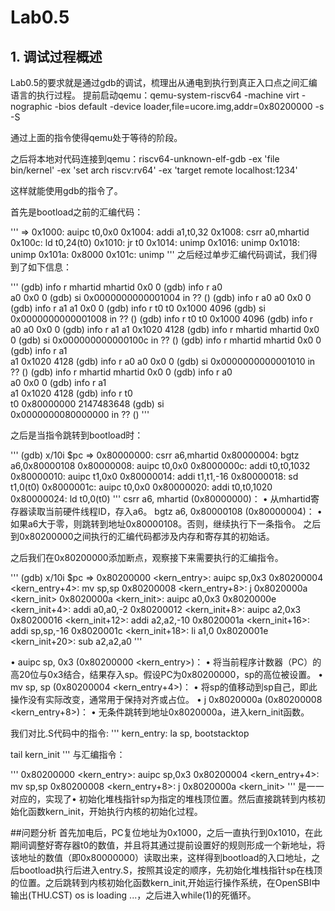 # Lab0.5

## 1. 调试过程概述

Lab0.5的要求就是通过gdb的调试，梳理出从通电到执行到真正入口点之间汇编语言的执行过程。
提前启动qemu：qemu-system-riscv64 -machine virt -nographic -bios default -device loader,file=ucore.img,addr=0x80200000 -s -S

通过上面的指令使得qemu处于等待的阶段。

之后将本地对代码连接到qemu：riscv64-unknown-elf-gdb -ex 'file bin/kernel' -ex 'set arch riscv:rv64' -ex 'target remote localhost:1234'

这样就能使用gdb的指令了。

首先是bootload之前的汇编代码：

'''
=> 0x1000:      auipc   t0,0x0
   0x1004:      addi    a1,t0,32
   0x1008:      csrr    a0,mhartid
   0x100c:      ld      t0,24(t0)
   0x1010:      jr      t0
   0x1014:      unimp
   0x1016:      unimp
   0x1018:      unimp
   0x101a:      0x8000
   0x101c:      unimp
'''
之后经过单步汇编代码调试，我们得到了如下信息：


'''
(gdb) info r mhartid
mhartid        0x0      0
(gdb) info r a0     
a0             0x0      0
(gdb) si
0x0000000000001004 in ?? ()
(gdb) info r a0
a0             0x0      0
(gdb) info r a1
a1             0x0      0
(gdb) info r t0
t0             0x1000   4096
(gdb) si
0x0000000000001008 in ?? ()
(gdb) info r t0
t0             0x1000   4096
(gdb) info r a0
a0             0x0      0
(gdb) info r a1
a1             0x1020   4128
(gdb) info r mhartid
mhartid        0x0      0
(gdb) si
0x000000000000100c in ?? ()
(gdb) info r mhartid
mhartid        0x0      0
(gdb) info r a1     
a1             0x1020   4128
(gdb) info r a0
a0             0x0      0
(gdb) si
0x0000000000001010 in ?? ()
(gdb) info r mhartid
mhartid        0x0      0
(gdb) info r a0     
a0             0x0      0
(gdb) info r a1     
a1             0x1020   4128
(gdb) info r t0     
t0             0x80000000       2147483648
(gdb) si       
0x0000000080000000 in ?? ()
'''


之后是当指令跳转到bootload时：

'''
(gdb) x/10i $pc
=> 0x80000000:  csrr    a6,mhartid
   0x80000004:  bgtz    a6,0x80000108
   0x80000008:  auipc   t0,0x0
   0x8000000c:  addi    t0,t0,1032
   0x80000010:  auipc   t1,0x0
   0x80000014:  addi    t1,t1,-16
   0x80000018:  sd      t1,0(t0)
   0x8000001c:  auipc   t0,0x0
   0x80000020:  addi    t0,t0,1020
   0x80000024:  ld      t0,0(t0)
'''
csrr a6, mhartid (0x80000000)：
•	从mhartid寄存器读取当前硬件线程ID，存入a6。
bgtz a6, 0x80000108 (0x80000004)：
•	如果a6大于零，则跳转到地址0x80000108。否则，继续执行下一条指令。
之后到0x80200000之间执行的汇编代码都涉及内存和寄存其的初始话。


之后我们在0x80200000添加断点，观察接下来需要执行的汇编指令。

'''
(gdb) x/10i $pc
=> 0x80200000 <kern_entry>:     auipc   sp,0x3
   0x80200004 <kern_entry+4>:   mv      sp,sp
   0x80200008 <kern_entry+8>:   j       0x8020000a <kern_init>
   0x8020000a <kern_init>:      auipc   a0,0x3
   0x8020000e <kern_init+4>:    addi    a0,a0,-2
   0x80200012 <kern_init+8>:    auipc   a2,0x3
   0x80200016 <kern_init+12>:   addi    a2,a2,-10
   0x8020001a <kern_init+16>:   addi    sp,sp,-16
   0x8020001c <kern_init+18>:   li      a1,0
   0x8020001e <kern_init+20>:   sub     a2,a2,a0
'''

•  auipc sp, 0x3 (0x80200000 <kern_entry>)：
•	将当前程序计数器（PC）的高20位与0x3结合，结果存入sp。假设PC为0x80200000，sp的高位被设置。
•  mv sp, sp (0x80200004 <kern_entry+4>)：
•	将sp的值移动到sp自己，即此操作没有实际改变，通常用于保持对齐或占位。
•  j 0x8020000a (0x80200008 <kern_entry+8>)：
•	无条件跳转到地址0x8020000a，进入kern_init函数。


我们对比.S代码中的指令:
'''
kern_entry:
    la sp, bootstacktop

tail kern_init
'''
与汇编指令：

'''
0x80200000 <kern_entry>:     auipc   sp,0x3
   0x80200004 <kern_entry+4>:   mv      sp,sp
   0x80200008 <kern_entry+8>:   j       0x8020000a <kern_init>
'''
是一一对应的，实现了•  初始化堆栈指针sp为指定的堆栈顶位置。然后直接跳转到内核初始化函数kern_init，开始执行内核的初始化过程。


##问题分析
首先加电后，PC复位地址为0x1000，之后一直执行到0x1010，在此期间调整好寄存器t0的数值，并且将其通过提前设置好的规则形成一个新地址，将该地址的数值（即0x80000000）读取出来，这样得到bootload的入口地址，之后bootload执行后进入entry.S，按照其设定的顺序，先初始化堆栈指针sp在栈顶的位置。之后跳转到内核初始化函数kern_init,开始运行操作系统，在OpenSBI中输出(THU.CST) os is loading ...，之后进入while(1)的死循环。
